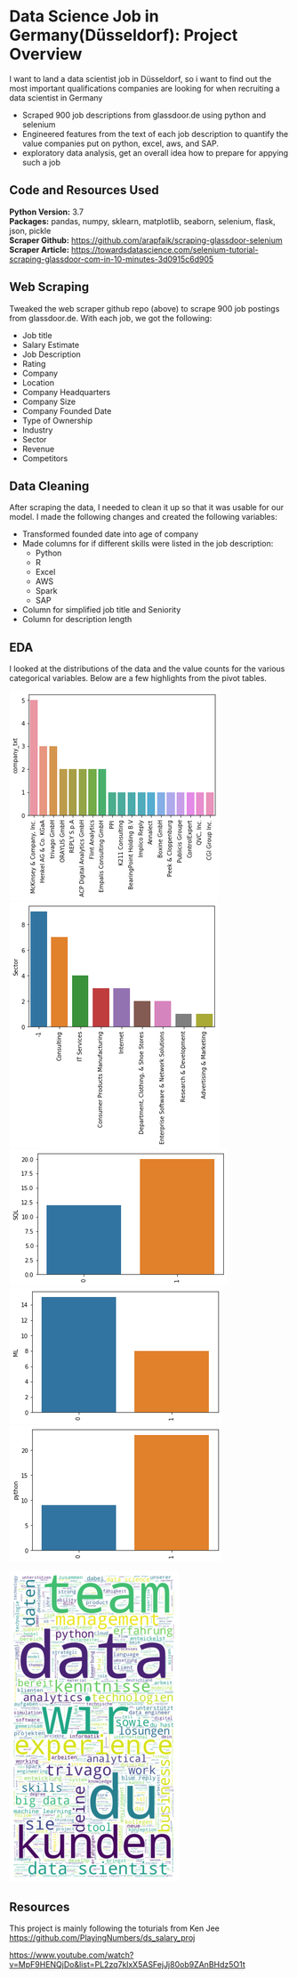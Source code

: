 # Data Science Job in Germany(Düsseldorf): Project Overview 
I want to land a data scientist job in Düsseldorf, so i want to find out the most important qualifications companies are looking for when recruiting a data scientist in Germany
* Scraped 900 job descriptions from glassdoor.de using python and selenium
* Engineered features from the text of each job description to quantify the value companies put on python, excel, aws, and SAP. 
* exploratory data analysis, get an overall idea how to prepare for appying such a job 

## Code and Resources Used 
**Python Version:** 3.7  
**Packages:** pandas, numpy, sklearn, matplotlib, seaborn, selenium, flask, json, pickle  
**Scraper Github:** https://github.com/arapfaik/scraping-glassdoor-selenium  
**Scraper Article:** https://towardsdatascience.com/selenium-tutorial-scraping-glassdoor-com-in-10-minutes-3d0915c6d905  

## Web Scraping
Tweaked the web scraper github repo (above) to scrape 900 job postings from glassdoor.de. With each job, we got the following:
*	Job title
*	Salary Estimate
*	Job Description
*	Rating
*	Company 
*	Location
*	Company Headquarters 
*	Company Size
*	Company Founded Date
*	Type of Ownership 
*	Industry
*	Sector
*	Revenue
*	Competitors 

## Data Cleaning
After scraping the data, I needed to clean it up so that it was usable for our model. I made the following changes and created the following variables:

*	Transformed founded date into age of company 
*	Made columns for if different skills were listed in the job description:
    * Python  
    * R  
    * Excel  
    * AWS  
    * Spark 
    * SAP
*	Column for simplified job title and Seniority 
*	Column for description length 

## EDA
I looked at the distributions of the data and the value counts for the various categorical variables. Below are a few highlights from the pivot tables. 

![alt text](https://github.com/ZhongjianWang/proj_ds_salary/blob/master/company.png "Recruiters Name")
![alt text](https://github.com/ZhongjianWang/proj_ds_salary/blob/master/business_sector.png "Recruiters Business Sector")
![alt text](https://github.com/ZhongjianWang/proj_ds_salary/blob/master/SQL.png "SQL Requirement")
![alt text](https://github.com/ZhongjianWang/proj_ds_salary/blob/master/ML.png "Machine Learning Requirement ")
![alt text](https://github.com/ZhongjianWang/proj_ds_salary/blob/master/python.png "Python Requirement")

![alt text](https://github.com/ZhongjianWang/proj_ds_salary/blob/master/GlassdoorDUS.png "DUS job word cloud")



## Resources
This project is mainly following the toturials from Ken Jee
https://github.com/PlayingNumbers/ds_salary_proj

https://www.youtube.com/watch?v=MpF9HENQjDo&list=PL2zq7klxX5ASFejJj80ob9ZAnBHdz5O1t

